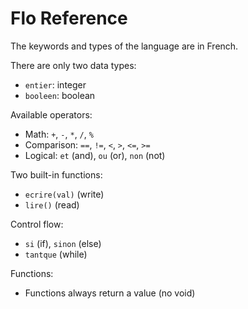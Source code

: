# Flo Reference

The keywords and types of the language are in French.

There are only two data types:
* `entier`: integer
* `booleen`: boolean

Available operators:
* Math: `+`, `-`, `*`, `/`, `%`
* Comparison: `==`, `!=`, `<`, `>`, `<=`, `>=`
* Logical: `et` (and), `ou` (or), `non` (not)

Two built-in functions:
* `ecrire(val)` (write)
* `lire()` (read)

Control flow:
* `si` (if), `sinon` (else)
* `tantque` (while)

Functions:
* Functions always return a value (no void)
